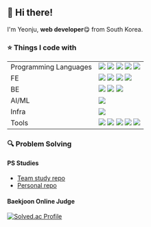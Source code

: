 <!--![header](https://capsule-render.vercel.app/api?height=130&type=rect&color=0:071734,100:0E305B&section=header&text=Yeonju's%20Github🌠&desc=Web%20Developer&fontColor=ebebeb&fontAlign=52&fontAlignY=45&fontSize=39&animation=twinkling&descAlignY=77)-->
## 👋 Hi there!
<p>I'm Yeonju, <b>web developer</b>😋 from South Korea.</p>

### ⭐ Things I code with

|  |   |
|----|---|
| Programming Languages |<img src="https://img.shields.io/badge/Java-ED8B00?style=flat&logo=openjdk&logoColor=white"> <img src="https://img.shields.io/badge/JavaScript-F7DF1E?style=flat&logo=JavaScript&logoColor=white"> <img src="https://img.shields.io/badge/Python-14354C?style=flat&logo=python&logoColor=white"> <img src="https://img.shields.io/badge/C%2B%2B-00599C?style=flat&logo=c%2B%2B&logoColor=white"> <img src="https://img.shields.io/badge/Go-00ADD8?style=flat&logo=go&logoColor=white"> |
| FE | <img src="https://img.shields.io/badge/React-20232A?style=flat&logo=react&logoColor=61DAFB"> <img src="https://img.shields.io/badge/Redux-593D88?style=flat&logo=redux&logoColor=white"> <img src="https://img.shields.io/badge/HTML5-E34F26?style=flat-square&logo=html5&logoColor=white"/> <img src="https://img.shields.io/badge/CSS3-1572B6?style=flat-square&logo=css3&logoColor=white"/> |
| BE | <img src="https://img.shields.io/badge/SpringBoot-6DB33F?style=flat-square&logo=springboot&logoColor=white"/> <img src="https://img.shields.io/badge/FastAPI-14354C?style=flat&logo=python&logoColor=white"> <img src="https://img.shields.io/badge/MySQL-005C84?style=flat&logo=mysql&logoColor=white"> |
| AI/ML |<img src="https://img.shields.io/badge/PyTorch-EE4C2C?style=flat-square&logo=pytorch&logoColor=white"> |
| Infra | <img src="https://img.shields.io/badge/docker-%230db7ed.svg?style=flat&logo=docker&logoColor=white">  |
| Tools | <img src="https://img.shields.io/badge/GIT-E44C30?style=flat&logo=git&logoColor=white"> <img src="https://img.shields.io/badge/GitHub-100000?style=flat&logo=github&logoColor=white"> <img src="https://img.shields.io/badge/GitLab-330F63?style=flat&logo=gitlab&logoColor=white"> <img src="https://img.shields.io/badge/Sourcetree-0052CC?style=flat&logo=Sourcetree&logoColor=white"> <img src="https://img.shields.io/badge/Jira-0052CC?style=flat&logo=Jira&logoColor=white"> |

<!--<img src="">
<img src="https://img.shields.io/badge/Visual_Studio_Code-0078D4?style=flat&logo=visual%20studio%20code&logoColor=white">
<img src="https://img.shields.io/badge/npm-CB3837?style=flat&logo=npm&logoColor=white">
<img src="https://img.shields.io/badge/IntelliJ_IDEA-000000.svg?style=flat&logo=intellij-idea&logoColor=white">
<img src="https://img.shields.io/badge/Vue.js-35495E?style=flat&logo=vue.js&logoColor=4FC08D">-->



### 🔍 Problem Solving
#### PS Studies
- [Team study repo](https://github.com/Ivvi-a/Problem-Solving-Team-Study)
- [Personal repo](https://github.com/Ivvi-a/Problem-Solving)

#### Baekjoon Online Judge
[![Solved.ac Profile](http://mazassumnida.wtf/api/generate_badge?boj=ivvi_a)](https://solved.ac/ivvi_a)


<br/>
